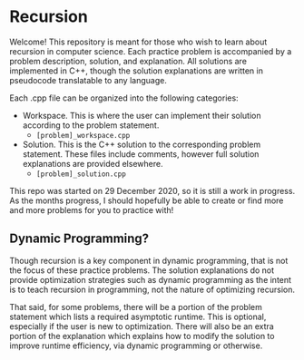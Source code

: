 # Recursion
Welcome! This repository is meant for those who wish to learn about recursion in computer science. Each practice problem is accompanied by a problem description, solution, and explanation. All solutions are implemented in C++, though the solution explanations are written in pseudocode translatable to any language.

Each .cpp file can be organized into the following categories:
* Workspace. This is where the user can implement their solution according to the problem statement.
  * `[problem]_workspace.cpp`
* Solution. This is the C++ solution to the corresponding problem statement. These files include comments, however full solution explanations are provided elsewhere.
  * `[problem]_solution.cpp`

This repo was started on 29 December 2020, so it is still a work in progress. As the months progress, I should hopefully be able to create or find more and more problems for you to practice with!

## Dynamic Programming?
Though recursion is a key component in dynamic programming, that is not the focus of these practice problems. The solution explanations do not provide optimization strategies such as dynamic programming as the intent is to teach recursion in programming, not the nature of optimizing recursion.

That said, for some problems, there will be a portion of the problem statement which lists a required asymptotic runtime. This is optional, especially if the user is new to optimization. There will also be an extra portion of the explanation which explains how to modify the solution to improve runtime efficiency, via dynamic programming or otherwise.
